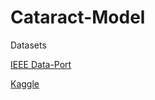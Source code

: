 # Cataract-Model

Datasets

[IEEE Data-Port](https://ieee-dataport.org/documents/cataract-surgery-dataset-eye-positioning-and-alignment)

[Kaggle](https://www.kaggle.com/datasets/nandanp6/cataract-image-dataset)
